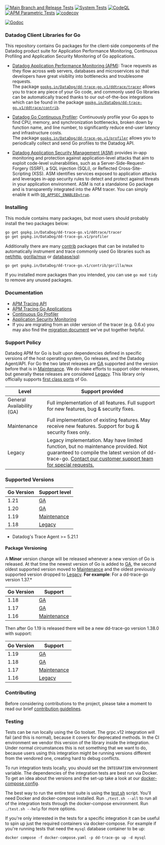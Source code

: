[![Main Branch and Release Tests](https://github.com/DataDog/dd-trace-go/actions/workflows/main-branch-tests.yml/badge.svg)](https://github.com/DataDog/dd-trace-go/actions/workflows/main-branch-tests.yml)
[![System Tests](https://github.com/DataDog/dd-trace-go/actions/workflows/system-tests.yml/badge.svg)](https://github.com/DataDog/dd-trace-go/actions/workflows/system-tests.yml)
[![CodeQL](https://github.com/DataDog/dd-trace-go/actions/workflows/codeql-analysis.yml/badge.svg)](https://github.com/DataDog/dd-trace-go/actions/workflows/codeql-analysis.yml)
[![APM Parametric Tests](https://github.com/DataDog/dd-trace-go/actions/workflows/parametric-tests.yml/badge.svg)](https://github.com/DataDog/dd-trace-go/actions/workflows/parametric-tests.yml)
[![codecov](https://codecov.io/gh/DataDog/dd-trace-go/branch/v1/graph/badge.svg?token=jGG20Xhv8i)](https://codecov.io/gh/DataDog/dd-trace-go)

[![Godoc](http://img.shields.io/badge/godoc-reference-blue.svg?style=flat)](https://pkg.go.dev/gopkg.in/DataDog/dd-trace-go.v1)

### Datadog Client Libraries for Go

This repository contains Go packages for the client-side components of the Datadog product suite for Application Performance Monitoring, Continuous Profiling and Application Security Monitoring of Go applications.

- [Datadog Application Performance Monitoring (APM)](https://docs.datadoghq.com/tracing/): Trace requests as they flow across web servers, databases and microservices so that developers have great visiblity into bottlenecks and troublesome requests.  
The package [`gopkg.in/DataDog/dd-trace-go.v1/ddtrace/tracer`](https://pkg.go.dev/gopkg.in/DataDog/dd-trace-go.v1/ddtrace/tracer) allows you to trace any piece of your Go code, and commonly used Go libraries can be automatically traced thanks to our out-of-the-box integrations which can be found in the package [`gopkg.in/DataDog/dd-trace-go.v1/ddtrace/contrib`](https://pkg.go.dev/gopkg.in/DataDog/dd-trace-go.v1/contrib).

- [Datadog Go Continuous Profiler](https://docs.datadoghq.com/profiler/): Continuously profile your Go apps to find CPU, memory, and synchronization bottlenecks, broken down by function name, and line number, to significantly reduce end-user latency and infrastructure costs.  
The package [`gopkg.in/DataDog/dd-trace-go.v1/profiler`](https://pkg.go.dev/gopkg.in/DataDog/dd-trace-go.v1/profiler) allows you to periodically collect and send Go profiles to the Datadog API.

- [Datadog Application Security Management (ASM)](https://docs.datadoghq.com/security_platform/application_security/) provides in-app monitoring and protection against application-level attacks that aim to exploit code-level vulnerabilities, such as a Server-Side-Request-Forgery (SSRF), a SQL injection (SQLi), or Reflected Cross-Site-Scripting (XSS). ASM identifies services exposed to application attacks and leverages in-app security rules to detect and protect against threats in your application environment. ASM is not a standalone Go package and is transparently integrated into the APM tracer. You can simply enable it with [`DD_APPSEC_ENABLED=true`](https://docs.datadoghq.com/security/application_security/enabling/go).

### Installing

This module contains many packages, but most users should probably install the two packages below:

```bash
go get gopkg.in/DataDog/dd-trace-go.v1/ddtrace/tracer
go get gopkg.in/DataDog/dd-trace-go.v1/profiler
```

Additionally there are many [contrib](./contrib) packages that can be installed to automatically instrument and trace commonly used Go libraries such as [net/http](https://pkg.go.dev/gopkg.in/DataDog/dd-trace-go.v1/contrib/net/http), [gorilla/mux](https://pkg.go.dev/gopkg.in/DataDog/dd-trace-go.v1/contrib/gorilla/mux) or [database/sql](https://pkg.go.dev/gopkg.in/DataDog/dd-trace-go.v1/contrib/database/sql):

```
go get gopkg.in/DataDog/dd-trace-go.v1/contrib/gorilla/mux
```

If you installed more packages than you intended, you can use `go mod tidy` to remove any unused packages.

### Documentation

 - [APM Tracing API](https://pkg.go.dev/gopkg.in/DataDog/dd-trace-go.v1/ddtrace)
 - [APM Tracing Go Applications](https://docs.datadoghq.com/tracing/setup/go/)
 - [Continuous Go Profiler](https://docs.datadoghq.com/tracing/profiler/enabling/go)
 - [Application Security Monitoring](https://docs.datadoghq.com/security_platform/application_security/setup_and_configure/?code-lang=go)
 - If you are migrating from an older version of the tracer (e.g. 0.6.x) you may also find the [migration document](MIGRATING.md) we've put together helpful.

### Support Policy

Datadog APM for Go is built upon dependencies defined in specific versions of the host operating system, Go releases, and the Datadog Agent/API. For Go the two latest releases are [GA](#support-ga) supported and the version before that is in [Maintenance](#support-maintenance). We do make efforts to support older releases, but generally these releases are considered [Legacy](#support-legacy). This library only officially supports [first class ports](https://github.com/golang/go/wiki/PortingPolicy#first-class-ports) of Go.

| **Level**                                              | **Support provided**                                                                                                                                                         |
|--------------------------------------------------------|------------------------------------------------------------------------------------------------------------------------------------------------------------------------------|
| <span id="support-ga">General Availability (GA)</span> | Full implementation of all features. Full support for new features, bug & security fixes.                                                                                    |
| <span id="support-maintenance">Maintenance</span>      | Full implementation of existing features. May receive new features. Support for bug & security fixes only.                                                                   |
| <span id="support-legacy">Legacy</span>                | Legacy implementation. May have limited function, but no maintenance provided. Not guaranteed to compile the latest version of dd-trace-go. [Contact our customer support team for special requests.](https://www.datadoghq.com/support/) |

### Supported Versions
<!-- NOTE: When updating the below section ensure you update the minimum supported version listed in the public docs here: https://docs.datadoghq.com/tracing/setup_overview/setup/go/?tab=containers#compatibility-requirements -->
| **Go Version** | **Support level**                   |
|----------------|-------------------------------------|
| 1.21           | [GA](#support-ga)                   |
| 1.20           | [GA](#support-ga)                   |
| 1.19           | [Maintenance](#support-maintenance) |
| 1.18           | [Legacy](#support-legacy)           |

* Datadog's Trace Agent >= 5.21.1


#### Package Versioning

A **Minor** version change will be released whenever a new version of Go is released. At that time the newest version of Go is added to [GA](#support-ga), the second oldest supported version moved to [Maintenance](#support-maintenance) and the oldest previously supported version dropped to [Legacy](#support-legacy).
**For example**:
For a dd-trace-go version 1.37.*

| Go Version | Support                             |
|------------|-------------------------------------|
| 1.18       | [GA](#support-ga)                   |
| 1.17       | [GA](#support-ga)                   |
| 1.16       | [Maintenance](#support-maintenance) |

Then after Go 1.19 is released there will be a new dd-trace-go version 1.38.0 with support:

| Go Version | Support                             |
|------------|-------------------------------------|
| 1.19       | [GA](#support-ga)                   |
| 1.18       | [GA](#support-ga)                   |
| 1.17       | [Maintenance](#support-maintenance) |
| 1.16       | [Legacy](#support-legacy)           |

### Contributing

Before considering contributions to the project, please take a moment to read our brief [contribution guidelines](CONTRIBUTING.md).

### Testing

Tests can be run locally using the Go toolset. The grpc.v12 integration will fail (and this is normal), because it covers for deprecated methods. In the CI environment
we vendor this version of the library inside the integration. Under normal circumstances this is not something that we want to do, because users using this integration
might be running versions different from the vendored one, creating hard to debug conflicts.

To run integration tests locally, you should set the `INTEGRATION` environment variable. The dependencies of the integration tests are best run via Docker. To get an
idea about the versions and the set-up take a look at our [docker-compose config](./docker-compose.yaml).

The best way to run the entire test suite is using the [test.sh](./test.sh) script. You'll need Docker and docker-compose installed. Run `./test.sh --all` to run all of the integration tests through the docker-compose environment. Run `./test.sh --help` for more options.

If you're only interested in the tests for a specific integration it can be useful to spin up just the required containers via docker-compose.
For example if you're running tests that need the `mysql` database container to be up:
```shell
docker compose -f docker-compose.yaml -p dd-trace-go up -d mysql
```
